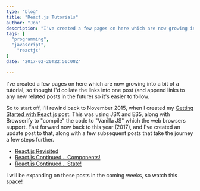 ```yaml
---
type: "blog"
title: "React.js Tutorials"
author: "Jon"
description: "I've created a few pages on here which are now growing into a bit of a tutorial, so thought I'd collate the links into one post (and append links to any new related posts in the future) so it's easier to follow."
tags: [
  "programming",
  "javascript",
	"reactjs"
]
date: "2017-02-20T22:50:08Z"

---
```


I've created a few pages on here which are now growing into a bit of a tutorial, so thought I'd collate the links into one post (and append links to any new related posts in the future) so it's easier to follow.

So to start off, I'll rewind back to November 2015, when I created my [Getting Started with React.js](/blog/post/2015/getting-started-with-reactjs/) post. This was using JSX and ES5, along with Browserify to "compile" the code to "Vanilla JS" which the web browsers support. Fast forward now back to this year (2017), and I've created an update post to that, along with a few subsequent posts that take the journey a few steps further.

 * [React.js Revisited](/blog/post/2017/react-js-revisited/)
 * [React.js Continued... Components!](/blog/post/2017/react-js-continued-components/)
 * [React.js Continued... State!](/blog/post/2017/react-js-state/)

I will be expanding on these posts in the coming weeks, so watch this space!
